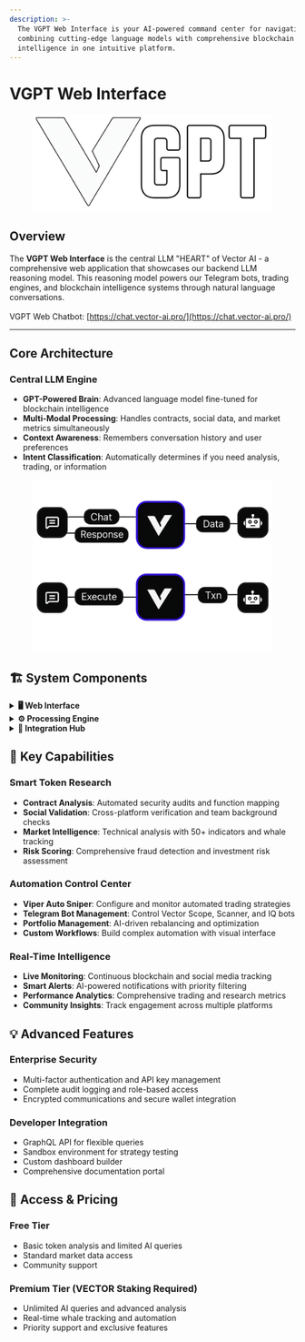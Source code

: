 ```yaml
---
description: >-
  The VGPT Web Interface is your AI-powered command center for navigating DeFi -
  combining cutting-edge language models with comprehensive blockchain
  intelligence in one intuitive platform.
---
```


# VGPT Web Interface



<figure><img src="../assets/vectorgpt.png" alt=""><figcaption></figcaption></figure>

## Overview

The **VGPT Web Interface** is the central LLM "HEART" of Vector AI - a comprehensive web application that showcases our backend LLM reasoning model. This reasoning model powers our Telegram bots, trading engines, and blockchain intelligence systems through natural language conversations.\
\
VGPT Web Chatbot: [https://chat.vector-ai.pro/](https://chat.vector-ai.pro/)



***

## Core Architecture

### Central LLM Engine

* **GPT-Powered Brain**: Advanced language model fine-tuned for blockchain intelligence
* **Multi-Modal Processing**: Handles contracts, social data, and market metrics simultaneously
* **Context Awareness**: Remembers conversation history and user preferences
* **Intent Classification**: Automatically determines if you need analysis, trading, or information

<figure><img src="../assets/vgptchart.png" alt=""><figcaption></figcaption></figure>

## 🏗️ System Components

<details>

<summary><strong>🖥️ Web Interface</strong></summary>

**Core Features:**

* Conversational chat interface with VGPT
* Real-time dashboards and interactive charts
* Multi-tab research sessions
* Mobile responsive design

**Advanced Tools:**

* Voice commands and speech-to-text
* Custom workspaces and themes
* Performance analytics and alerts

</details>

<details>

<summary><strong>⚙️ Processing Engine</strong></summary>

**Data Pipeline:**

* Parallel processing from multiple sources
* Real-time blockchain node connections
* Social media API integration (Twitter, Telegram, Discord)
* Web crawling and news aggregation

**Intelligence Modules:**

* Natural language understanding
* Pattern recognition and anomaly detection
* Predictive analytics and automated reasoning

</details>

<details>

<summary><strong>🔗 Integration Hub</strong></summary>

**Trading Platforms:**

* DEX integration (Uniswap, SushiSwap, PancakeSwap)
* CEX API connections
* DeFi protocol interactions
* Cross-chain bridge support

**Developer Tools:**

* REST API and GraphQL access
* WebSocket real-time streams
* SDK libraries and documentation
* Webhook support for external apps

</details>

## 🚀 Key Capabilities

### **Smart Token Research**

* **Contract Analysis**: Automated security audits and function mapping
* **Social Validation**: Cross-platform verification and team background checks
* **Market Intelligence**: Technical analysis with 50+ indicators and whale tracking
* **Risk Scoring**: Comprehensive fraud detection and investment risk assessment

### **Automation Control Center**

* **Viper Auto Sniper**: Configure and monitor automated trading strategies
* **Telegram Bot Management**: Control Vector Scope, Scanner, and IQ bots
* **Portfolio Management**: AI-driven rebalancing and optimization
* **Custom Workflows**: Build complex automation with visual interface

### **Real-Time Intelligence**

* **Live Monitoring**: Continuous blockchain and social media tracking
* **Smart Alerts**: AI-powered notifications with priority filtering
* **Performance Analytics**: Comprehensive trading and research metrics
* **Community Insights**: Track engagement across multiple platforms

## 💡 Advanced Features

### **Enterprise Security**

* Multi-factor authentication and API key management
* Complete audit logging and role-based access
* Encrypted communications and secure wallet integration

### **Developer Integration**

* GraphQL API for flexible queries
* Sandbox environment for strategy testing
* Custom dashboard builder
* Comprehensive documentation portal

## 🎯 Access & Pricing

### **Free Tier**

* Basic token analysis and limited AI queries
* Standard market data access
* Community support

### **Premium Tier** (VECTOR Staking Required)

* Unlimited AI queries and advanced analysis
* Real-time whale tracking and automation
* Priority support and exclusive features

